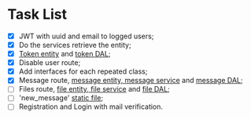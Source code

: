 # Task List

- [x] JWT with uuid and email to logged users;  
- [x] Do the services retrieve the entity;
- [x] [Token entity](## "token, uuid, email, name, time") and [token DAL](## "Don't expire. Only token column");   
- [x] Disable user route;
- [x] Add interfaces for each repeated class;
- [x] Message route, [message entity, message service](## "from, to, content, send, received, read") and [message DAL](## "will stay a mount in the database");  
- [ ] Files route, [file entity, file service](## "from, to, content, send, received, read, open") and [file DAL](## "will stay 7 days in the database");  
- [ ] 'new_message' [static file](## "The server will write the uuid from the receiver inside a static file that will be readed by a route");  
- [ ] Registration and Login with mail verification.